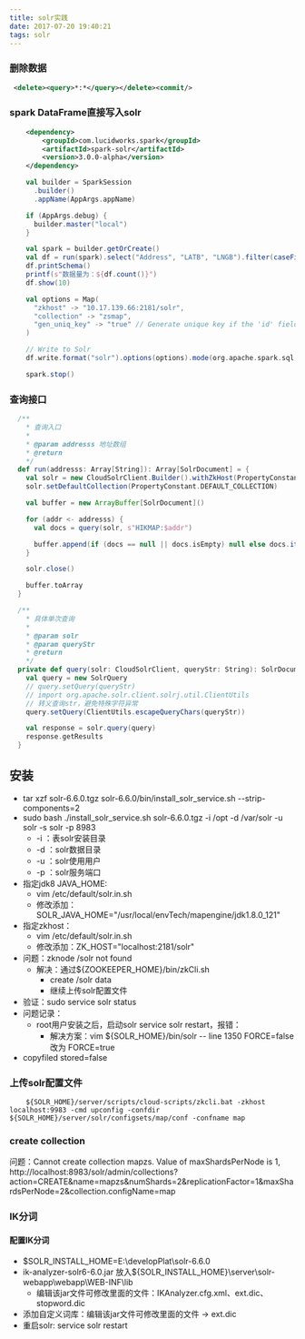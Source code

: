 ```yaml
---
title: solr实践
date: 2017-07-20 19:40:21
tags: solr
---
```


### 删除数据
``` xml
 <delete><query>*:*</query></delete><commit/> 
```

### spark DataFrame直接写入solr
``` xml
    <dependency>
        <groupId>com.lucidworks.spark</groupId>
        <artifactId>spark-solr</artifactId>
        <version>3.0.0-alpha</version>
    </dependency>
```
``` scala
    val builder = SparkSession
      .builder()
      .appName(AppArgs.appName)

    if (AppArgs.debug) {
      builder.master("local")
    }

    val spark = builder.getOrCreate()
    val df = run(spark).select("Address", "LATB", "LNGB").filter(caseFilter(_))
    df.printSchema()
    printf(s"数据量为：${df.count()}")
    df.show(10)

    val options = Map(
      "zkhost" -> "10.17.139.66:2181/solr",
      "collection" -> "zsmap",
      "gen_uniq_key" -> "true" // Generate unique key if the 'id' field does not exist
    )

    // Write to Solr
    df.write.format("solr").options(options).mode(org.apache.spark.sql.SaveMode.Overwrite).save

    spark.stop()
```

### 查询接口
``` scala
  /**
    * 查询入口
    *
    * @param addresss 地址数组
    * @return
    */
  def run(addresss: Array[String]): Array[SolrDocument] = {
    val solr = new CloudSolrClient.Builder().withZkHost(PropertyConstant.ZK_HOST).build
    solr.setDefaultCollection(PropertyConstant.DEFAULT_COLLECTION)

    val buffer = new ArrayBuffer[SolrDocument]()

    for (addr <- addresss) {
      val docs = query(solr, s"HIKMAP:$addr")

      buffer.append(if (docs == null || docs.isEmpty) null else docs.iterator().next())
    }

    solr.close()

    buffer.toArray
  }

  /**
    * 具体单次查询
    *
    * @param solr
    * @param queryStr
    * @return
    */
  private def query(solr: CloudSolrClient, queryStr: String): SolrDocumentList = {
    val query = new SolrQuery
    // query.setQuery(queryStr)
    // import org.apache.solr.client.solrj.util.ClientUtils
    // 转义查询str，避免特殊字符异常
    query.setQuery(ClientUtils.escapeQueryChars(queryStr))

    val response = solr.query(query)
    response.getResults
  }
```

## 安装
- tar xzf solr-6.6.0.tgz solr-6.6.0/bin/install_solr_service.sh --strip-components=2
- sudo bash ./install_solr_service.sh solr-6.6.0.tgz -i /opt -d /var/solr -u solr -s solr -p 8983
    + -i ：表solr安装目录
    + -d ：solr数据目录
    + -u ：solr使用用户
    + -p ：solr服务端口
- 指定jdk8 JAVA_HOME:
  + vim /etc/default/solr.in.sh 
  + 修改添加：SOLR_JAVA_HOME="/usr/local/envTech/mapengine/jdk1.8.0_121"
- 指定zkhost：
  + vim /etc/default/solr.in.sh 
  + 修改添加：ZK_HOST="localhost:2181/solr"
- 问题：zknode /solr not found
  + 解决：通过${ZOOKEEPER_HOME}/bin/zkCli.sh
    * create /solr data
    * 继续上传solr配置文件
- 验证：sudo service solr status
- 问题记录：
  + root用户安装之后，启动solr service solr restart，报错：
    * 解决方案：vim ${SOLR_HOME}/bin/solr        -- line 1350 FORCE=false 改为 FORCE=true
- copyfiled stored=false

### 上传solr配置文件
``` shell
    ${SOLR_HOME}/server/scripts/cloud-scripts/zkcli.bat -zkhost localhost:9983 -cmd upconfig -confdir ${SOLR_HOME}/server/solr/configsets/map/conf -confname map
```

### create collection
问题：Cannot create collection mapzs. Value of maxShardsPerNode is 1,
http://localhost:8983/solr/admin/collections?action=CREATE&name=mapzs&numShards=2&replicationFactor=1&maxShardsPerNode=2&collection.configName=map

### IK分词
#### 配置IK分词
- $SOLR_INSTALL_HOME=E:\developPlat\solr-6.6.0
- ik-analyzer-solr6-6.0.jar 放入${SOLR_INSTALL_HOME}\server\solr-webapp\webapp\WEB-INF\lib
    + 编辑该jar文件可修改里面的文件：IKAnalyzer.cfg.xml、ext.dic、stopword.dic
- 添加自定义词库：编辑该jar文件可修改里面的文件 -> ext.dic
- 重启solr: service solr restart
